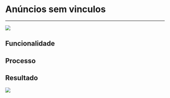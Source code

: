 # Anúncios sem vinculos

---

![](http://developers.connectparts.com.br/imagens/anunciosSemVinculo01.png)

## Funcionalidade

## Processo

## Resultado

![](http://developers.connectparts.com.br/imagens/anunciosSemVinculo02.png)

